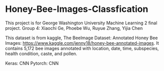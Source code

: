 # Honey-Bee-Images-Classfication

This project is for George Washington University Machine Learning 2 final project. 
Group 4: Xiaochi Ge, Phoebe Wu, Ruyue Zhang, Yijia Chen

This dataset is from kaggle, The BeeImage Dataset: Annotated Honey Bee Images: https://www.kaggle.com/jenny18/honey-bee-annotated-images.
It contains 5,172 bee images annotated with location, date, time, subspecies, health condition, caste, and pollen.

Keras: CNN
Pytorch: CNN
